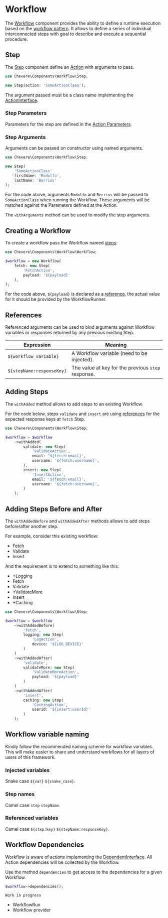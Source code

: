 # Workflow

The [Workflow](../reference/Chevere/Components/Workflow/Workflow.md) component provides the ability to define a runtime execution based on the [workflow pattern](https://en.wikipedia.org/wiki/Workflow_pattern). It allows to define a series of individual interconnected steps with goal to describe and execute a sequential procedure.

## Step

The [Step](../reference/Chevere/Components/Workflow/Step.md) component define an [Action](Action.md) with arguments to pass.

```php
use Chevere\Components\Workflow\Step;

new Step(action: 'SomeActionClass');
```

The argument passed must be a class name implementing the [ActionInterface](../reference/Chevere/Interfaces/Action/ActionInterface.md).

### Step Parameters

Parameters for the step are defined in the [Action Parameters](Action.md#parameters).

### Step Arguments

Arguments can be passed on constructor using named arguments.

```php
use Chevere\Components\Workflow\Step;

new Step(
    'SomeActionClass'
    firstName: 'Rodolfo',
    lastName: 'Berrios'
);
```

For the code above, arguments `Rodolfo` and `Berrios` will be passed to `SomeActionClass` when running the Workflow. These arguments will be matched against the Parameters defined at the Action.

The `withArguments` method can be used to modify the step arguments.

## Creating a Workflow

To create a workflow pass the Workflow named [steps](#step):

```php
use Chevere\Components\Workflow\Workflow;

$workflow = new Workflow(
    fetch: new Step(
        'FetchAction',
        payload: '${payload}'
    ),
);
```

For the code above, `${payload}` is declared as a [reference](#references), the actual value for it should be provided by the WorkflowRunner.

## References

Referenced arguments can be used to bind arguments against Workflow variables or responses returned by any previous existing Step.

| Expression                | Meaning                                            |
| ------------------------- | -------------------------------------------------- |
| `${workflow_variable}`    | A Workflow variable (need to be injected).         |
| `${stepName:responseKey}` | The value at key for the previous `step` response. |

## Adding Steps

The `withAdded` method allows to add steps to an existing Workflow.

For the code below, steps `validate` and `insert` are using [references](#references) for the expected response keys at `fetch` Step.

```php
use Chevere\Components\Workflow\Step;

$workflow = $workflow
    ->withAdded(
        validate: new Step(
            'ValidateAction',
            email: '${fetch:email}',
            username: '${fetch:username}',
        ),
        insert: new Step(
            'InsertAction',
            email: '${fetch:email}',
            username: '${fetch:username}',
        )
    );
```

## Adding Steps Before and After

The `withAddedBefore` and `withAddedAfter` methods allows to add steps before/after another step.

For example, consider this existing workflow:

* Fetch
* Validate
* Insert

And the requirement is to extend to something like this:

* +Logging
* Fetch
* Validate
* +ValidateMore
* Insert
* +Caching

```php
use Chevere\Components\Workflow\Step;

$workflow = $workflow
    ->withAddedBefore(
        'fetch',
        logging: new Step(
            'LogAction',
            device: '${LOG_DEVICE}'
        )
    )
    ->withAddedAfter(
        'validate',
        validateMore: new Step(
            'ValidateMoreAction',
            payload: '${payload}'
        )
    )
    ->withAddedAfter(
        'insert',
        caching: new Step(
            'CachingAction',
            userId: '${insert:userId}'
        )
    );
```

## Workflow variable naming

Kindly follow the recommended naming scheme for workflow variables. This will make easier to share and understand workflows for all layers of users of this framework.

### Injected variables

Snake case `${var}` `${snake_case}`.

### Step names

Camel case `step` `stepName`.

### Referenced variables

Camel case `${step:key}` `${stepName:responseKey}`.

## Workflow Dependencies

Workflow is aware of actions implementing the [DependentInterface](../reference/Chevere/Interfaces/Dependent/DependentInterface.md). All Action dependencies will be collected by the Workflow.

Use the method `dependencies` to get access to the dependencies for a given Workflow.

```php
$workflow->dependencies();
```

`Work in progress`

* WorkflowRun
* Workflow provider
